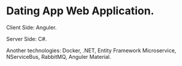 
# Dating App Web Application.

Client Side: Anguler.

Server Side: C#.

Another technologies: Docker, .NET, Entity Framework Microservice, NServiceBus, RabbitMQ, Anguler Material.
